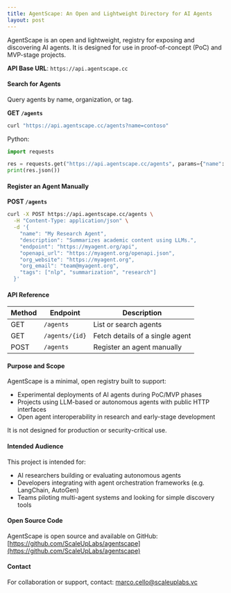 ```yaml
---
title: AgentScape: An Open and Lightweight Directory for AI Agents
layout: post
---
```


AgentScape is an open and lightweight, registry for exposing and discovering AI agents. It is designed for use in proof-of-concept (PoC) and MVP-stage projects.

**API Base URL**: `https://api.agentscape.cc`

#### Search for Agents

Query agents by name, organization, or tag.

**GET `/agents`**

```bash
curl "https://api.agentscape.cc/agents?name=contoso"
```

Python:

```python
import requests

res = requests.get("https://api.agentscape.cc/agents", params={"name": "contoso"})
print(res.json())
```

#### Register an Agent Manually

**POST `/agents`**

```bash
curl -X POST https://api.agentscape.cc/agents \
  -H "Content-Type: application/json" \
  -d '{
    "name": "My Research Agent",
    "description": "Summarizes academic content using LLMs.",
    "endpoint": "https://myagent.org/api",
    "openapi_url": "https://myagent.org/openapi.json",
    "org_website": "https://myagent.org",
    "org_email": "team@myagent.org",
    "tags": ["nlp", "summarization", "research"]
  }'
```

#### API Reference

| Method | Endpoint                         | Description                        |
|--------|----------------------------------|------------------------------------|
| GET    | `/agents`                        | List or search agents              |
| GET    | `/agents/{id}`                   | Fetch details of a single agent    |
| POST   | `/agents`                        | Register an agent manually         |


#### Purpose and Scope

AgentScape is a minimal, open registry built to support:

- Experimental deployments of AI agents during PoC/MVP phases
- Projects using LLM-based or autonomous agents with public HTTP interfaces
- Open agent interoperability in research and early-stage development

It is not designed for production or security-critical use.


#### Intended Audience

This project is intended for:

- AI researchers building or evaluating autonomous agents
- Developers integrating with agent orchestration frameworks (e.g. LangChain, AutoGen)
- Teams piloting multi-agent systems and looking for simple discovery tools

#### Open Source Code

AgentScape is open source and available on GitHub: [https://github.com/ScaleUpLabs/agentscape](https://github.com/ScaleUpLabs/agentscape)

#### Contact

For collaboration or support, contact: [marco.cello@scaleuplabs.vc](mailto:marco.cello@scaleuplabs.vc)
